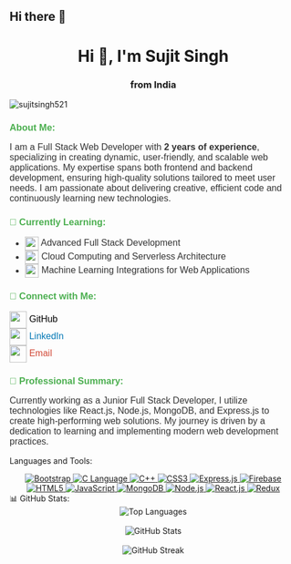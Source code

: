 ## Hi there 👋


<h1 align="center">Hi 👋, I'm Sujit Singh</h1>
<h3 align="center">from India</h3>

<p align="left"> <img src="https://komarev.com/ghpvc/?username=sujitsingh521&label=Profile%20views&color=0e75b6&style=flat" alt="sujitsingh521" /> </p>

<h3 align="left" style="font-family: Arial, sans-serif; color: #4CAF50;">About Me:</h3>
<p align="left" style="font-family: Arial, sans-serif; font-size: 16px; color: #333;"> 
I am a Full Stack Web Developer with <strong>2 years of experience</strong>, specializing in creating dynamic, user-friendly, and scalable web applications. My expertise spans both frontend and backend development, ensuring high-quality solutions tailored to meet user needs. I am passionate about delivering creative, efficient code and continuously learning new technologies.
</p>

<h3 align="left" style="font-family: Arial, sans-serif; color: #4CAF50;">🌱 Currently Learning:</h3>
<ul style="font-family: Arial, sans-serif; font-size: 16px; color: #333;">
  <li><img src="https://img.icons8.com/color/48/000000/source-code.png" height="24" style="vertical-align: middle;"/> Advanced Full Stack Development</li>
  <li><img src="https://img.icons8.com/color/48/000000/cloud.png" height="24" style="vertical-align: middle;"/> Cloud Computing and Serverless Architecture</li>
  <li><img src="https://img.icons8.com/color/48/000000/machine-learning.png" height="24" style="vertical-align: middle;"/> Machine Learning Integrations for Web Applications</li>
</ul>

<h3 align="left" style="font-family: Arial, sans-serif; color: #4CAF50;">🔗 Connect with Me:</h3>
<p align="left" style="font-family: Arial, sans-serif; font-size: 16px; color: #333;">
  <a href="https://github.com/sujitsingh521" target="_blank" style="text-decoration: none; color: #000;">
    <img src="https://img.icons8.com/ios-glyphs/30/000000/github.png" height="30" style="vertical-align: middle;"/> GitHub
  </a>
  <br>
  <a href="https://www.linkedin.com/in/sujitsingh521/" target="_blank" style="text-decoration: none; color: #0077B5;">
    <img src="https://img.icons8.com/color/48/000000/linkedin.png" height="30" style="vertical-align: middle;"/> LinkedIn
  </a>
  <br>
  <a href="mailto:sujitsingh521@example.com" target="_blank" style="text-decoration: none; color: #D14836;">
    <img src="https://img.icons8.com/color/48/000000/gmail.png" height="30" style="vertical-align: middle;"/> Email
  </a>
</p>

<h3 align="left" style="font-family: Arial, sans-serif; color: #4CAF50;">💼 Professional Summary:</h3>
<p align="left" style="font-family: Arial, sans-serif; font-size: 16px; color: #333;">
Currently working as a Junior Full Stack Developer, I utilize technologies like React.js, Node.js, MongoDB, and Express.js to create high-performing web solutions. My journey is driven by a dedication to learning and implementing modern web development practices.
</p>

Languages and Tools:
<div align="center"> <a href="https://getbootstrap.com" target="_blank"> <img src="https://img.icons8.com/color/48/000000/bootstrap.png" alt="Bootstrap" /> </a> <a href="https://www.cprogramming.com/" target="_blank"> <img src="https://img.icons8.com/color/48/000000/c-programming.png" alt="C Language" /> </a> <a href="https://www.w3schools.com/cpp/" target="_blank"> <img src="https://img.icons8.com/color/48/000000/c-plus-plus-logo.png" alt="C++" /> </a> <a href="https://www.w3schools.com/css/" target="_blank"> <img src="https://img.icons8.com/color/48/000000/css3.png" alt="CSS3" /> </a> <a href="https://expressjs.com" target="_blank"> <img src="https://img.icons8.com/color/48/000000/express-js.png" alt="Express.js" /> </a> <a href="https://firebase.google.com/" target="_blank"> <img src="https://img.icons8.com/color/48/000000/firebase.png" alt="Firebase" /> </a> <a href="https://www.w3.org/html/" target="_blank"> <img src="https://img.icons8.com/color/48/000000/html-5.png" alt="HTML5" /> </a> <a href="https://developer.mozilla.org/en-US/docs/Web/JavaScript" target="_blank"> <img src="https://img.icons8.com/color/48/000000/javascript.png" alt="JavaScript" /> </a> <a href="https://www.mongodb.com/" target="_blank"> <img src="https://img.icons8.com/color/48/000000/mongodb.png" alt="MongoDB" /> </a> <a href="https://nodejs.org" target="_blank"> <img src="https://img.icons8.com/color/48/000000/nodejs.png" alt="Node.js" /> </a> <a href="https://reactjs.org/" target="_blank"> <img src="https://img.icons8.com/color/48/000000/react-native.png" alt="React.js" /> </a> <a href="https://redux.js.org" target="_blank"> <img src="https://img.icons8.com/color/48/000000/redux.png" alt="Redux" /> </a> </div>
📊 GitHub Stats:
<div align="center"> <img src="https://github-readme-stats.vercel.app/api/top-langs?username=sujitsingh521&show_icons=true&locale=en&layout=compact&theme=radical" alt="Top Languages" /> <br><br> <img src="https://github-readme-stats.vercel.app/api?username=sujitsingh521&show_icons=true&locale=en&theme=radical" alt="GitHub Stats" /> <br><br> <img src="https://github-readme-streak-stats.herokuapp.com/?user=sujitsingh521&theme=radical" alt="GitHub Streak" /> </div>

